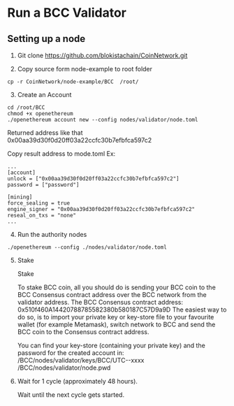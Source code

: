 # Run a BCC Validator
## Setting up a node
1. Git clone https://github.com/blokistachain/CoinNetwork.git

2. Copy source form node-example to root folder
```
cp -r CoinNetwork/node-example/BCC  /root/
```
3. Create an Account

```
cd /root/BCC
chmod +x openethereum
./openethereum account new --config nodes/validator/node.toml
```
Returned address like that 0x00aa39d30f0d20ff03a22ccfc30b7efbfca597c2

Copy result address to mode.toml
Ex:
```
...
[account]
unlock = ["0x00aa39d30f0d20ff03a22ccfc30b7efbfca597c2"]
password = ["password"]

[mining]
force_sealing = true
engine_signer = "0x00aa39d30f0d20ff03a22ccfc30b7efbfca597c2"
reseal_on_txs = "none"
...
```
4. Run the authority nodes
```
./openethereum --config ./nodes/validator/node.toml

```
5. Stake

    Stake

    To stake BCC coin, all you should do is sending your BCC coin to the BCC Consensus contract address over the BCC network from the validator address.
    The BCC Consensus contract address: 0x510f460A14420788785582380b580187C57D9a9D
    The easiest way to do so, is to import your private key or key-store file to your favourite wallet (for example Metamask), switch network to BCC and send the BCC coin to the Consensus contract address.

    You can find your key-store (containing your private key) and the password for the created account in:
    /BCC/nodes/validator/keys/BCC/UTC--xxxx
    /BCC/nodes/validator/node.pwd

6. Wait for 1 cycle (approximately 48 hours).

    Wait until the next cycle gets started.
